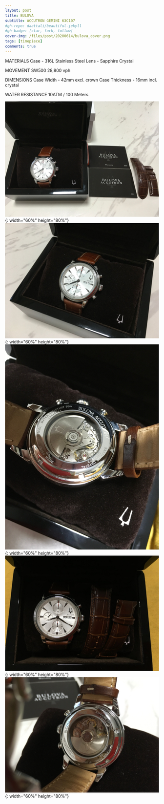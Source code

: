 ```yaml
---
layout: post
title: BULOVA
subtitle: ACCUTRON GEMINI 63C107
#gh-repo: daattali/beautiful-jekyll
#gh-badge: [star, fork, follow]
cover-img: /files/post/20200614/bulova_cover.png
tags: [timepiece]
comments: true
---
```


MATERIALS
Case - 316L Stainless Steel
Lens - Sapphire Crystal

MOVEMENT
SW500 28,800 vph

DIMENSIONS
Case Width - 42mm excl. crown
Case Thickness - 16mm incl. crystal

WATER RESISTANCE
10ATM / 100 Meters


![title](/files/post/20200614/bulova_1.jpeg){: width="60%" height="80%"}
![title](/files/post/20200614/bulova_2.jpeg){: width="60%" height="80%"}
![title](/files/post/20200614/bulova_3.jpeg){: width="60%" height="80%"}
![title](/files/post/20200614/bulova_4.jpeg){: width="60%" height="80%"}
![title](/files/post/20200614/bulova_5.jpeg){: width="60%" height="80%"}

